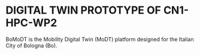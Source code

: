 # DIGITAL TWIN PROTOTYPE OF CN1-HPC-WP2 

BoMoDT is the Mobility Digital Twin (MoDT) platform designed for the Italian City of Bologna (Bo).
